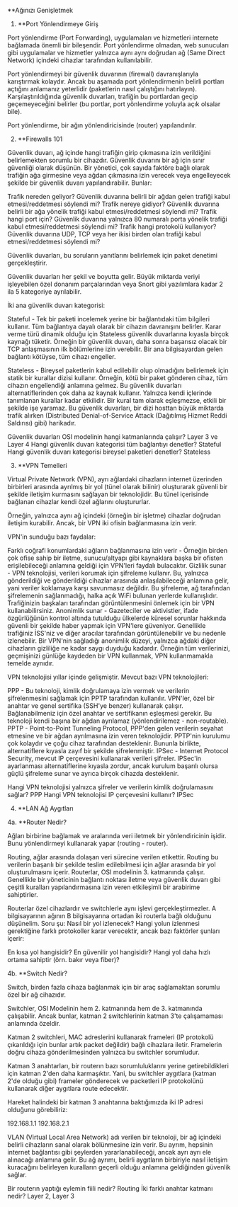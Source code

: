 **Ağınızı Genişletmek

1. **Port Yönlendirmeye Giriş

Port yönlendirme (Port Forwarding), uygulamaları ve hizmetleri internete bağlamada önemli bir bileşendir. Port yönlendirme olmadan, web sunucuları gibi uygulamalar ve hizmetler yalnızca aynı aynı doğrudan ağ (Same Direct Network) içindeki cihazlar tarafından kullanılabilir. 

Port yönlendirmeyi bir güvenlik duvarının (firewall) davranışlarıyla karıştırmak kolaydır. Ancak bu aşamada port yönlendirmenin belirli portları açtığını anlamanız yeterlidir (paketlerin nasıl çalıştığını hatırlayın). Karşılaştırıldığında güvenlik duvarları, trafiğin bu portlardan geçip geçemeyeceğini belirler (bu portlar, port yönlendirme yoluyla açık olsalar bile).

Port yönlendirme, bir ağın yönlendiricisinde (router) yapılandırılır.

2. **Firewalls 101

Güvenlik duvarı, ağ içinde hangi trafiğin girip çıkmasına izin verildiğini belirlemekten sorumlu bir cihazdır. Güvenlik duvarını bir ağ için sınır güvenliği olarak düşünün. Bir yönetici, çok sayıda faktöre bağlı olarak trafiğin ağa girmesine veya ağdan çıkmasına izin verecek veya engelleyecek şekilde bir güvenlik duvarı yapılandırabilir. Bunlar:

Trafik nereden geliyor? Güvenlik duvarına belirli bir ağdan gelen trafiği kabul etmesi/reddetmesi söylendi mi?
Trafik nereye gidiyor? Güvenlik duvarına belirli bir ağa yönelik trafiği kabul etmesi/reddetmesi söylendi mi?
Trafik hangi port için? Güvenlik duvarına yalnızca 80 numaralı porta yönelik trafiği kabul etmesi/reddetmesi söylendi mi?
Trafik hangi protokolü kullanıyor? Güvenlik duvarına UDP, TCP veya her ikisi birden olan trafiği kabul etmesi/reddetmesi söylendi mi?

Güvenlik duvarları, bu soruların yanıtlarını belirlemek için paket denetimi gerçekleştirir.

Güvenlik duvarları her şekil ve boyutta gelir. Büyük miktarda veriyi işleyebilen özel donanım parçalarından veya Snort gibi yazılımlara kadar 2 ila 5 kategoriye ayrılabilir.

İki ana güvenlik duvarı kategorisi:

Stateful - Tek bir paketi incelemek yerine bir bağlantıdaki tüm bilgileri kullanır. Tüm bağlantıya dayalı olarak bir cihazın davranışını belirler.
Karar verme türü dinamik olduğu için Stateless güvenlik duvarlarına kıyasla birçok kaynağı tüketir. Örneğin bir güvenlik duvarı, daha sonra başarısız olacak bir TCP anlaşmasının ilk bölümlerine izin verebilir.
Bir ana bilgisayardan gelen bağlantı kötüyse, tüm cihazı engeller.

Stateless - Bireysel paketlerin kabul edilebilir olup olmadığını belirlemek için statik bir kurallar dizisi kullanır. Örneğin, kötü bir paket gönderen cihaz, tüm cihazın engellendiği anlamına gelmez.
Bu güvenlik duvarları alternatiflerinden çok daha az kaynak kullanır. Yalnızca kendi içlerinde tanımlanan kurallar kadar etkilidir. Bir kural tam olarak eşleşmezse, etkili bir şekilde işe yaramaz.
Bu güvenlik duvarları, bir dizi hosttan büyük miktarda trafik alırken (Distributed Denial-of-Service Attack (Dağıtılmış Hizmet Reddi Saldırısı) gibi) harikadır.

Güvenlik duvarları OSI modelinin hangi katmanlarında çalışır? Layer 3 ve Layer 4
Hangi güvenlik duvarı kategorisi tüm bağlantıyı denetler? Stateful
Hangi güvenlik duvarı kategorisi bireysel paketleri denetler? Stateless

3. **VPN Temelleri

Virtual Private Network (VPN), ayrı ağlardaki cihazların internet üzerinden birbirleri arasında ayrılmış bir yol (tünel olarak bilinir) oluşturarak güvenli bir şekilde iletişim kurmasını sağlayan bir teknolojidir. Bu tünel içerisinde bağlanan cihazlar kendi özel ağlarını oluştururlar.

Örneğin, yalnızca aynı ağ içindeki (örneğin bir işletme) cihazlar doğrudan iletişim kurabilir. Ancak, bir VPN iki ofisin bağlanmasına izin verir. 

VPN'in sunduğu bazı faydalar:

Farklı coğrafi konumlardaki ağların bağlanmasına izin verir - Örneğin birden çok ofise sahip bir iletme, sunucu/altyapı gibi kaynaklara başka bir ofisten erişilebileceği anlamına geldiği için VPN'leri faydalı bulacaktır.
Gizlilik sunar - VPN teknolojisi, verileri korumak için şifreleme kullanır. Bu, yalnızca gönderildiği ve gönderildiği cihazlar arasında anlaşılabileceği anlamına gelir, yani veriler koklamaya karşı savunmasız değildir. Bu şifreleme, ağ tarafından şifrelemenin sağlanmadığı, halka açık WiFi bulunan yerlerde kullanışlıdır. Trafiğinizin başkaları tarafından görüntülenmesini önlemek için bir VPN kullanabilirsiniz.
Anonimlik sunar - Gazeteciler ve aktivistler, ifade özgürlüğünün kontrol altında tutulduğu ülkelerde küresel sorunlar hakkında güvenli bir şekilde haber yapmak için VPN'lere güveniyor. Genellikle trafiğiniz İSS'niz ve diğer aracılar tarafından görüntülenebilir ve bu nedenle izlenebilir. Bir VPN'nin sağladığı anonimlik düzeyi, yalnızca ağdaki diğer cihazların gizliliğe ne kadar saygı duyduğu kadardır. Örneğin tüm verilerinizi, geçmişinizi günlüğe kaydeden bir VPN kullanmak, VPN kullanmamakla temelde aynıdır.

VPN teknolojisi yıllar içinde gelişmiştir. Mevcut bazı VPN teknolojileri:

PPP - Bu teknoloji, kimlik doğrulamaya izin vermek ve verilerin şifrelenmesini sağlamak için PPTP tarafından kullanılır. VPN'ler, özel bir anahtar ve genel sertifika (SSH'ye benzer) kullanarak çalışır. Bağlanabilmeniz için özel anahtar ve sertifikanın eşleşmesi gerekir. Bu teknoloji kendi başına bir ağdan ayrılamaz (yönlendirilemez - non-routable).
PPTP - Point-to-Point Tunneling Protocol, PPP'den gelen verilerin seyahat etmesine ve bir ağdan ayrılmasına izin veren teknolojidir. PPTP'nin kurulumu çok kolaydır ve çoğu cihaz tarafından desteklenir. Bununla birlikte, alternatiflere kıyasla zayıf bir şekilde şifrelenmiştir.
IPSec - Internet Protocol Security, mevcut IP çerçevesini kullanarak verileri şifreler. IPSec'in ayarlanması alternatiflerine kıyasla zordur, ancak kurulum başarılı olursa güçlü şifreleme sunar ve ayrıca birçok cihazda desteklenir.

Hangi VPN teknolojisi yalnızca şifreler ve verilerin kimlik doğrulamasını sağlar? PPP
Hangi VPN teknolojisi IP çerçevesini kullanır? IPSec

4. **LAN Ağ Aygıtları

4a. **Router Nedir?

Ağları birbirine bağlamak ve aralarında veri iletmek bir yönlendiricinin işidir. Bunu yönlendirmeyi kullanarak yapar (routing - router).

Routing, ağlar arasında dolaşan veri sürecine verilen etikettir. Routing bu verilerin başarılı bir şekilde teslim edilebilmesi için ağlar arasında bir yol oluşturulmasını içerir. Routerlar, OSI modelinin 3. katmanında çalışır. Genellikle bir yöneticinin bağlantı noktası iletme veya güvenlik duvarı gibi çeşitli kuralları yapılandırmasına izin veren etkileşimli bir arabirime sahiptirler.

Routerlar özel cihazlardır ve switchlerle aynı işlevi gerçekleştirmezler. A bilgisayarının ağının B bilgisayarına ortadan iki routerla bağlı olduğunu düşünelim. Soru şu: Nasıl bir yol izlenecek? Hangi yolun izlenmesi gerektiğine farklı protokoller karar verecektir, ancak bazı faktörler şunları içerir:

En kısa yol hangisidir?
En güvenilir yol hangisidir?
Hangi yol daha hızlı ortama sahiptir (örn. bakır veya fiber)?

4b. **Switch Nedir?

Switch, birden fazla cihaza bağlanmak için bir araç sağlamaktan sorumlu özel bir ağ cihazıdır. 

Switchler, OSI Modelinin hem 2. katmanında hem de 3. katmanında çalışabilir. Ancak bunlar, katman 2 switchlerinin  katman 3'te çalışamaması anlamında özeldir.

Katman 2 switchleri, MAC adreslerini kullanarak frameleri (IP protokolü çıkarıldığı için bunlar artık packet değildir) bağlı cihazlara iletir. Framelerin doğru cihaza gönderilmesinden yalnızca bu switchler sorumludur. 

Katman 3 anahtarları, bir routerın bazı sorumluluklarını yerine getirebildikleri için katman 2'den daha karmaşıktır. Yani, bu switchler aygıtlara (katman 2'de olduğu gibi) frameler gönderecek ve packetleri IP protokolünü kullanarak diğer aygıtlara route edecektir.

Hareket halindeki bir katman 3 anahtarına baktığımızda iki IP adresi olduğunu görebiliriz:

192.168.1.1
192.168.2.1

VLAN (Virtual Local Area Network) adı verilen bir teknoloji, bir ağ içindeki belirli cihazların sanal olarak bölünmesine izin verir. Bu ayrım, hepsinin internet bağlantısı gibi şeylerden yararlanabileceği, ancak ayrı ayrı ele alınacağı anlamına gelir. Bu ağ ayrımı, belirli aygıtların birbiriyle nasıl iletişim kuracağını belirleyen kuralların geçerli olduğu anlamına geldiğinden güvenlik sağlar.

Bir routerın yaptığı eylemin fiili nedir? Routing
İki farklı anahtar katmanı nedir? Layer 2, Layer 3

